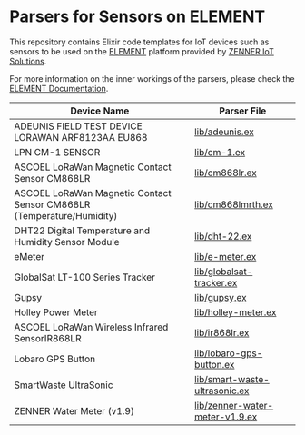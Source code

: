 # Parsers for Sensors on ELEMENT

This repository contains Elixir code templates for IoT devices such as sensors to be used on the [ELEMENT](https://element-iot.com) platform provided by [ZENNER IoT Solutions](https://zenner-iot.com/).

For more information on the inner workings of the parsers, please check the [ELEMENT Documentation](https://docs.element-iot.com/parsers/overview/).

Device Name | Parser File
------------|-------------
ADEUNIS FIELD TEST DEVICE LORAWAN ARF8123AA EU868 | [lib/adeunis.ex](lib/adeunis.ex)
LPN CM-1 SENSOR | [lib/cm-1.ex](lib/cm-1.ex)
ASCOEL LoRaWan Magnetic Contact Sensor CM868LR | [lib/cm868lr.ex](lib/cm868lr.ex)
ASCOEL LoRaWan Magnetic Contact Sensor CM868LR (Temperature/Humidity) | [lib/cm868lmrth.ex](lib/cm868lmrth.ex)
DHT22 Digital Temperature and Humidity Sensor Module | [lib/dht-22.ex](lib/dht-22.ex)
eMeter | [lib/e-meter.ex](lib/e-meter.ex)
GlobalSat LT-100 Series Tracker | [lib/globalsat-tracker.ex](lib/globalsat-tracker.ex)
Gupsy | [lib/gupsy.ex](lib/gupsy.ex)
Holley Power Meter | [lib/holley-meter.ex](lib/holley-meter.ex)
ASCOEL LoRaWan Wireless Infrared SensorIR868LR | [lib/ir868lr.ex](lib/ir868lr.ex)
Lobaro GPS Button | [lib/lobaro-gps-button.ex](lib/lobaro-gps-button.ex)
SmartWaste UltraSonic | [lib/smart-waste-ultrasonic.ex](lib/smart-waste-ultrasonic.ex)
ZENNER Water Meter (v1.9) | [lib/zenner-water-meter-v1.9.ex](lib/zenner-water-meter-v1.9.ex)

